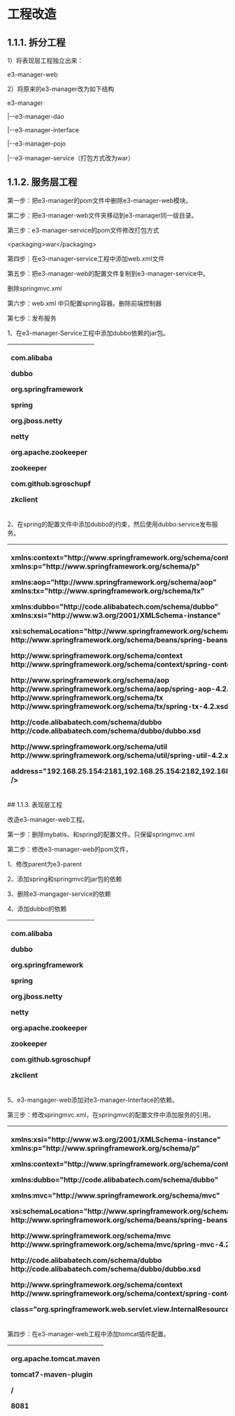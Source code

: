 # 工程改造

## 1.1.1.   拆分工程

1）将表现层工程独立出来：

e3-manager-web

2）将原来的e3-manager改为如下结构

e3-manager

   \|--e3-manager-dao

   \|--e3-manager-interface

   \|--e3-manager-pojo

   \|--e3-manager-service（打包方式改为war）

## 1.1.2.  服务层工程

第一步：把e3-manager的pom文件中删除e3-manager-web模块。

第二步：把e3-manager-web文件夹移动到e3-manager同一级目录。

第三步：e3-manager-service的pom文件修改打包方式

&lt;packaging&gt;war&lt;/packaging&gt;

第四步：在e3-manager-service工程中添加web.xml文件

第五步：把e3-manager-web的配置文件复制到e3-manager-service中。

删除springmvc.xml

第六步：web.xml 中只配置spring容器。删除前端控制器

第七步：发布服务

1、在e3-manager-Service工程中添加dubbo依赖的jar包。

<table>
  <thead>
    <tr>
      <th style="text-align:left">
        <p>
          <!-- dubbo相关 -->
        </p>
        <p>
          <dependency>
        </p>
        <p>
          <groupId>com.alibaba</groupId>
        </p>
        <p>
          <artifactId>dubbo</artifactId>
        </p>
        <p>
          <exclusions>
        </p>
        <p>
          <exclusion>
        </p>
        <p>
          <groupId>org.springframework</groupId>
        </p>
        <p>
          <artifactId>spring</artifactId>
        </p>
        <p>
          </exclusion>
        </p>
        <p>
          <exclusion>
        </p>
        <p>
          <groupId>org.jboss.netty</groupId>
        </p>
        <p>
          <artifactId>netty</artifactId>
        </p>
        <p>
          </exclusion>
        </p>
        <p>
          </exclusions>
        </p>
        <p>
          </dependency>
        </p>
        <p>
          <dependency>
        </p>
        <p>
          <groupId>org.apache.zookeeper</groupId>
        </p>
        <p>
          <artifactId>zookeeper</artifactId>
        </p>
        <p>
          </dependency>
        </p>
        <p>
          <dependency>
        </p>
        <p>
          <groupId>com.github.sgroschupf</groupId>
        </p>
        <p>
          <artifactId>zkclient</artifactId>
        </p>
        <p>
          </dependency>
        </p>
      </th>
    </tr>
  </thead>
  <tbody></tbody>
</table>2、在spring的配置文件中添加dubbo的约束，然后使用dubbo:service发布服务。

<table>
  <thead>
    <tr>
      <th style="text-align:left">
        <p>
          <?xml version="1.0" encoding="UTF-8" ?>
        </p>
        <p>
          <beans xmlns="http://www.springframework.org/schema/beans" </p>
            <p>xmlns:context="http://www.springframework.org/schema/context" xmlns:p="http://www.springframework.org/schema/p"</p>
            <p>xmlns:aop="http://www.springframework.org/schema/aop" xmlns:tx="http://www.springframework.org/schema/tx"</p>
            <p>xmlns:dubbo="http://code.alibabatech.com/schema/dubbo" xmlns:xsi="http://www.w3.org/2001/XMLSchema-instance"</p>
            <p>xsi:schemaLocation="http://www.springframework.org/schema/beans http://www.springframework.org/schema/beans/spring-beans-4.2.xsd</p>
            <p>http://www.springframework.org/schema/context http://www.springframework.org/schema/context/spring-context-4.2.xsd</p>
            <p>http://www.springframework.org/schema/aop http://www.springframework.org/schema/aop/spring-aop-4.2.xsd
              http://www.springframework.org/schema/tx http://www.springframework.org/schema/tx/spring-tx-4.2.xsd</p>
            <p>http://code.alibabatech.com/schema/dubbo http://code.alibabatech.com/schema/dubbo/dubbo.xsd</p>
            <p>http://www.springframework.org/schema/util http://www.springframework.org/schema/util/spring-util-4.2.xsd"></p>
            <p>
              <context:component-scan base-package="cn.e3mall.service"></context:component-scan>
            </p>
            <p>
              <!-- 使用dubbo发布服务 -->
            </p>
            <p>
              <!-- 提供方应用信息，用于计算依赖关系 -->
            </p>
            <p>
              <dubbo:application name="e3-manager" />
            </p>
            <p>
              <dubbo:registry protocol="zookeeper" </p>
                <p>address="192.168.25.154:2181,192.168.25.154:2182,192.168.25.154:2183"
                  /></p>
                <p>
                  <!-- 用dubbo协议在20880端口暴露服务 -->
                </p>
                <p>
                  <dubbo:protocol name="dubbo" port="20880" />
                </p>
                <p>
                  <!-- 声明需要暴露的服务接口 -->
                </p>
                <p>
                  <dubbo:service interface="cn.e3mall.service.ItemService" ref="itemServiceImpl"
                  />
                </p>
                <p>
          </beans>
          </p>
      </th>
    </tr>
  </thead>
  <tbody></tbody>
</table>## 1.1.3.   表现层工程

改造e3-manager-web工程。

第一步：删除mybatis、和spring的配置文件。只保留springmvc.xml

第二步：修改e3-manager-web的pom文件，

1、修改parent为e3-parent

2、添加spring和springmvc的jar包的依赖

3、删除e3-mangager-service的依赖

4、添加dubbo的依赖

<table>
  <thead>
    <tr>
      <th style="text-align:left">
        <p>
          <!-- dubbo相关 -->
        </p>
        <p>
          <dependency>
        </p>
        <p>
          <groupId>com.alibaba</groupId>
        </p>
        <p>
          <artifactId>dubbo</artifactId>
        </p>
        <p>
          <exclusions>
        </p>
        <p>
          <exclusion>
        </p>
        <p>
          <groupId>org.springframework</groupId>
        </p>
        <p>
          <artifactId>spring</artifactId>
        </p>
        <p>
          </exclusion>
        </p>
        <p>
          <exclusion>
        </p>
        <p>
          <groupId>org.jboss.netty</groupId>
        </p>
        <p>
          <artifactId>netty</artifactId>
        </p>
        <p>
          </exclusion>
        </p>
        <p>
          </exclusions>
        </p>
        <p>
          </dependency>
        </p>
        <p>
          <dependency>
        </p>
        <p>
          <groupId>org.apache.zookeeper</groupId>
        </p>
        <p>
          <artifactId>zookeeper</artifactId>
        </p>
        <p>
          </dependency>
        </p>
        <p>
          <dependency>
        </p>
        <p>
          <groupId>com.github.sgroschupf</groupId>
        </p>
        <p>
          <artifactId>zkclient</artifactId>
        </p>
        <p>
          </dependency>
        </p>
      </th>
    </tr>
  </thead>
  <tbody></tbody>
</table>5、e3-mangager-web添加对e3-manager-Interface的依赖。

第三步：修改springmvc.xml，在springmvc的配置文件中添加服务的引用。

<table>
  <thead>
    <tr>
      <th style="text-align:left">
        <p>
          <?xml version="1.0" encoding="UTF-8" ?>
        </p>
        <p>
          <beans xmlns="http://www.springframework.org/schema/beans" </p>
            <p>xmlns:xsi="http://www.w3.org/2001/XMLSchema-instance" xmlns:p="http://www.springframework.org/schema/p"</p>
            <p>xmlns:context="http://www.springframework.org/schema/context"</p>
            <p>xmlns:dubbo="http://code.alibabatech.com/schema/dubbo"</p>
            <p>xmlns:mvc="http://www.springframework.org/schema/mvc"</p>
            <p>xsi:schemaLocation="http://www.springframework.org/schema/beans http://www.springframework.org/schema/beans/spring-beans-4.2.xsd</p>
            <p>http://www.springframework.org/schema/mvc http://www.springframework.org/schema/mvc/spring-mvc-4.2.xsd</p>
            <p>http://code.alibabatech.com/schema/dubbo http://code.alibabatech.com/schema/dubbo/dubbo.xsd</p>
            <p>http://www.springframework.org/schema/context http://www.springframework.org/schema/context/spring-context-4.2.xsd"></p>
            <p>
              <context:component-scan base-package="cn.e3mall.controller" />
            </p>
            <p>
              <mvc:annotation-driven />
            </p>
            <p>
              <bean</p>
                <p>class="org.springframework.web.servlet.view.InternalResourceViewResolver"></p>
                <p>
                  <property name="prefix" value="/WEB-INF/jsp/" />
                </p>
                <p>
                  <property name="suffix" value=".jsp" />
                </p>
                <p>
                  </bean>
                </p>
                <p>
                  <!-- 引用dubbo服务 -->
                </p>
                <p>
                  <dubbo:application name="e3-manager-web" />
                </p>
                <p>
                  <dubbo:registry protocol="zookeeper" address="192.168.25.154:2181,192.168.25.154:2182,192.168.25.154:2183"
                  />
                </p>
                <p>
                  <dubbo:reference interface="cn.e3mall.service.ItemService" id="itemService"
                  />
                </p>
                <p>
          </beans>
          </p>
      </th>
    </tr>
  </thead>
  <tbody></tbody>
</table>第四步：在e3-manager-web工程中添加tomcat插件配置。

<table>
  <thead>
    <tr>
      <th style="text-align:left">
        <p>
          <build>
        </p>
        <p>
          <plugins>
        </p>
        <p>
          <!-- 配置Tomcat插件 -->
        </p>
        <p>
          <plugin>
        </p>
        <p>
          <groupId>org.apache.tomcat.maven</groupId>
        </p>
        <p>
          <artifactId>tomcat7-maven-plugin</artifactId>
        </p>
        <p>
          <configuration>
        </p>
        <p>
          <path>/</path>
        </p>
        <p>
          <port>8081</port>
        </p>
        <p>
          </configuration>
        </p>
        <p>
          </plugin>
        </p>
        <p>
          </plugins>
        </p>
        <p>
          </build>
        </p>
      </th>
    </tr>
  </thead>
  <tbody></tbody>
</table>